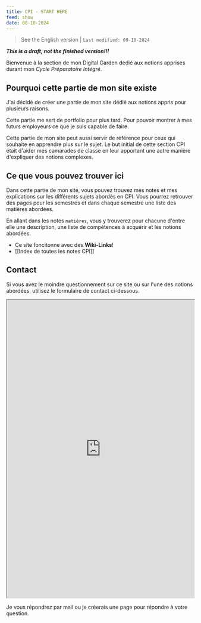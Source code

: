 ```yaml
---
title: CPI - START HERE
feed: show
date: 08-10-2024
---
```

> See the English version | `Last modified: 09-10-2024`

***This is a draft, not the finished version!!!***

Bienvenue à la section de mon Digital Garden dédié aux notions apprises durant mon *Cycle Préparatoire Intégré*. 

## Pourquoi cette partie de mon site existe
J'ai décidé de créer une partie de mon site dédié aux notions appris pour plusieurs raisons. 

Cette partie me sert de portfolio pour plus tard. Pour pouvoir montrer à mes futurs employeurs ce que je suis capable de faire. 

Cette partie de mon site peut aussi servir de référence pour ceux qui souhaite en apprendre plus sur le sujet. Le but initial de cette section CPI était d'aider mes camarades de classe en leur apportant une autre manière d'expliquer des notions complexes.

## Ce que vous pouvez trouver ici
Dans cette partie de mon site, vous pouvez trouvez mes notes et mes explications sur les différents sujets abordés en CPI. Vous pourrez retrouver des pages pour les semestres et dans chaque semestre une liste des matières abordées.

En allant dans les notes `matières`, vous y trouverez pour chacune d'entre elle une description, une liste de compétences à acquérir et les notions abordées. 

- Ce site foncitonne avec des **Wiki-Links**!
- [[Index de toutes les notes CPI]]

## Contact
Si vous avez le moindre questionnement sur ce site ou sur l'une des notions abordées, utilisez le formulaire de contact ci-dessous.

<iframe src="https://framaforms.org/formulaire-de-contact-1728462756" width="100%" height="800" border="0"></iframe>

Je vous répondrez par mail ou je créerais une page pour répondre à votre question.
